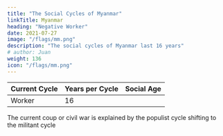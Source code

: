 ```yaml
---
title: "The Social Cycles of Myanmar"
linkTitle: Myanmar
heading: "Negative Worker"
date: 2021-07-27
image: "/flags/mm.png"
description: "The social cycles of Myanmar last 16 years"
# author: Juan
weight: 136
icon: "/flags/mm.png"
---
```


Current Cycle | Years per Cycle | Social Age
--- | --- | ---
Worker | 16 | 



The current coup or civil war is explained by the populist cycle shifting to the militant cycle 